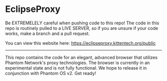 # EclipseProxy

Be EXTREMELELY careful when pushing code to this repo! The code in this repo is routinely pulled to a LIVE SERVER, so if you are unsure if your code works, make a branch and a pull request.

You can view this website here: https://eclipseproxy.kittentech.org/public

---

This repo contains the code for an elegant, advanced browser that utilizes Phantom Network's proxy technologies. The browser is currently in an experimental state and is not fully functional. We hope to release it in conjunction with Phantom OS v2. Get ready!